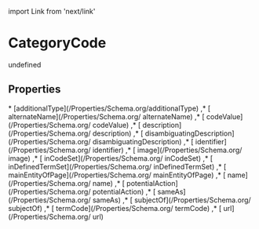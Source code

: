 import Link from 'next/link'
# CategoryCode

undefined

## Properties

<Grid>
* [additionalType](/Properties/Schema.org/additionalType)
,* [ alternateName](/Properties/Schema.org/ alternateName)
,* [ codeValue](/Properties/Schema.org/ codeValue)
,* [ description](/Properties/Schema.org/ description)
,* [ disambiguatingDescription](/Properties/Schema.org/ disambiguatingDescription)
,* [ identifier](/Properties/Schema.org/ identifier)
,* [ image](/Properties/Schema.org/ image)
,* [ inCodeSet](/Properties/Schema.org/ inCodeSet)
,* [ inDefinedTermSet](/Properties/Schema.org/ inDefinedTermSet)
,* [ mainEntityOfPage](/Properties/Schema.org/ mainEntityOfPage)
,* [ name](/Properties/Schema.org/ name)
,* [ potentialAction](/Properties/Schema.org/ potentialAction)
,* [ sameAs](/Properties/Schema.org/ sameAs)
,* [ subjectOf](/Properties/Schema.org/ subjectOf)
,* [ termCode](/Properties/Schema.org/ termCode)
,* [ url](/Properties/Schema.org/ url)

</Grid>

